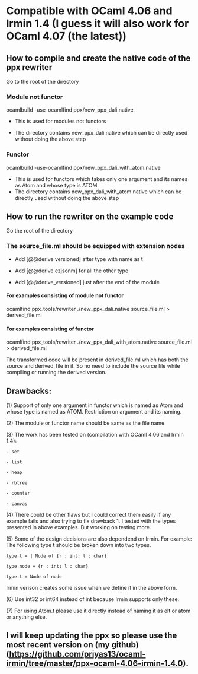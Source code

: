 # Compatible with OCaml 4.06 and Irmin 1.4 (I guess it will also work for OCaml 4.07 (the latest))

## How to compile and create the native code of the ppx rewriter 
Go to the root of the directory 

### Module not functor
ocamlbuild -use-ocamlfind ppx/new_ppx_dali.native 

- This is used for modules not functors

- The directory contains new_ppx_dali.native which can be directly used without doing the above step

### Functor
ocamlbuild -use-ocamlfind ppx/new_ppx_dali_with_atom.native

- This is used for functors which takes only one argument and its names as Atom and whose type is ATOM
- The directory contains new_ppx_dali_with_atom.native which can be directly used without doing the above step


## How to run the rewriter on the example code
Go the root of the directory

### The source_file.ml should be equipped with extension nodes 

- Add [@@derive versioned] after type with name as t 

- Add [@@derive ezjsonm] for all the other type 

- Add [@@derive_versioned] just after the end of the module 

#### For examples consisting of module not functor 
ocamlfind ppx_tools/rewriter ./new_ppx_dali.native source_file.ml > derived_file.ml

#### For examples consisting of functor 
ocamlfind ppx_tools/rewriter ./new_ppx_dali_with_atom.native source_file.ml > derived_file.ml

The transformed code will be present in derived_file.ml which has both the source and derived_file in it. So no need to include the source file while compiling or running the derived version.

## Drawbacks:
(1) Support of only one argument in functor which is named as Atom and whose type is named as ATOM. Restriction on argument and its naming.

(2) The module or functor name should be same as the file name.

(3) The work has been tested on (compilation with OCaml 4.06 and Irmin 1.4):

    - set 
    
    - list
    
    - heap
    
    - rbtree 
    
    - counter 
    
    - canvas
    
(4) There could be other flaws but I could correct them easily if any example fails and also trying to fix drawback 1. I     tested with the types presented in above examples. But working on testing more. 

(5) Some of the design decisions are also dependend on Irmin. For example: The following type t should be broken down into two types.

    
    type t = | Node of {r : int; l : char}
    
    type node = {r : int; l : char}
    
    type t = Node of node

Irmin verison creates some issue when we define it in the above form.

(6) Use int32 or int64 instead of int because Irmin supports only these. 

(7) For using Atom.t please use it directly instead of naming it as elt or atom or anything else.
    
## I will keep updating the ppx so please use the most recent version on (my github)(https://github.com/priyas13/ocaml-irmin/tree/master/ppx-ocaml-4.06-irmin-1.4.0).
